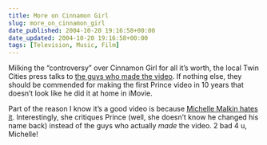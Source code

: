 ```yaml
---
title: More on Cinnamon Girl
slug: more_on_cinnamon_girl
date_published: 2004-10-20 19:16:58+00:00
date_updated: 2004-10-20 19:16:58+00:00
tags: [Television, Music, Film]
---
```

Milking the “controversy” over Cinnamon Girl for all it’s worth, the local Twin Cities press talks to [the guys who made the video](http://www.twincities.com/mld/pioneerpress/9962031.htm). If nothing else, they should be commended for making the first Prince video in 10 years that doesn’t look like he did it at home in iMovie.

Part of the reason I know it’s a good video is because [Michelle Malkin hates it](http://michellemalkin.com/archives/000635.htm). Interestingly, she critiques Prince (well, she doesn’t know he changed his name back) instead of the guys who actually *made* the video. 2 bad 4 u, Michelle!
